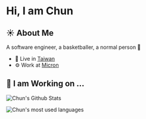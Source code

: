 # Hi, I am Chun


## :sunny: About Me


A software engineer, a basketballer, a normal person :turtle: 

- :house_with_garden: Live in [Taiwan](https://en.wikipedia.org/wiki/Taiwan)
- :gear: Work at [Micron](https://www.micron.com)

## :wrench: I am Working on ...

![Chun's Github Stats](https://github-readme-stats.vercel.app/api?username=ccHSU13&show_icons=true&theme=github_dark&count_private=true&line_height=30&hide_title=true)

![Chun's most used languages](https://github-readme-stats.vercel.app/api/top-langs/?username=ccHSU13&hide=html,scss,css&layout=compact&theme=github_dark&hide_title=true)






<!--
**ccHSU13/ccHSU13** is a ✨ _special_ ✨ repository because its `README.md` (this file) appears on your GitHub profile.

Here are some ideas to get you started:

- 🔭 I’m currently working on ...
- 🌱 I’m currently learning ...
- 👯 I’m looking to collaborate on ...
- 🤔 I’m looking for help with ...
- 💬 Ask me about ...
- 📫 How to reach me: ...
- 😄 Pronouns: ...
- ⚡ Fun fact: ...
-->
